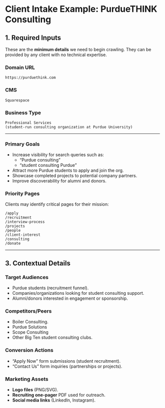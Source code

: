 # Client Intake Example: PurdueTHINK Consulting

## 1. Required Inputs

These are the **minimum details** we need to begin crawling. They can be provided by any client with no technical expertise.

### **Domain URL**
```
https://purduethink.com
```

### **CMS**
```
Squarespace
```

### **Business Type**
```
Professional Services
(student-run consulting organization at Purdue University)
```

---

### **Primary Goals**
- Increase visibility for search queries such as:
  - “Purdue consulting”
  - “student consulting Purdue”
- Attract more Purdue students to apply and join the org.
- Showcase completed projects to potential company partners.
- Improve discoverability for alumni and donors.

### **Priority Pages**
Clients may identify critical pages for their mission:
```
/apply
/recruitment
/interview-process
/projects
/people
/client-interest
/consulting
/donate
```

---

## 3. Contextual Details

### **Target Audiences**
- Purdue students (recruitment funnel).
- Companies/organizations looking for student consulting support.
- Alumni/donors interested in engagement or sponsorship.

### **Competitors/Peers**
- Boiler Consulting.
- Purdue Solutions
- Scope Consulting
- Other Big Ten student consulting clubs.

### **Conversion Actions**
- “Apply Now” form submissions (student recruitment).
- “Contact Us” form inquiries (partnerships or projects).

### **Marketing Assets**
- **Logo files** (PNG/SVG).  
- **Recruiting one-pager** PDF used for outreach.  
- **Social media links** (LinkedIn, Instagram).  